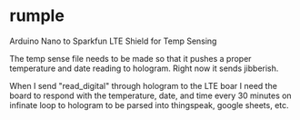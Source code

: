# rumple
Arduino Nano to Sparkfun LTE Shield for Temp Sensing

The temp sense file needs to be made so that it pushes a proper temperature and date reading to hologram. Right now it sends jibberish. 

When I send "read_digital" through hologram to the LTE boar I need the board to respond with the temperature, date, and time every 30 minutes on infinate loop to hologram to be parsed into thingspeak, google sheets, etc. 
